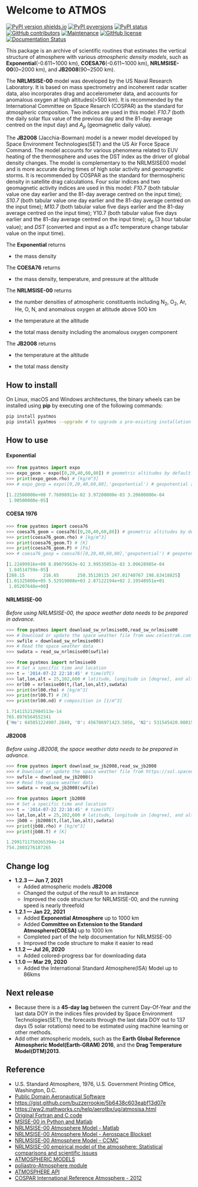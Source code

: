 # Welcome to ATMOS

[![PyPI version shields.io](https://img.shields.io/pypi/v/pyatmos.svg)](https://pypi.python.org/pypi/pyatmos/) [![PyPI pyversions](https://img.shields.io/pypi/pyversions/pyatmos.svg)](https://pypi.python.org/pypi/pyatmos/) [![PyPI status](https://img.shields.io/pypi/status/pyatmos.svg)](https://pypi.python.org/pypi/pyatmos/) [![GitHub contributors](https://img.shields.io/github/contributors/lcx366/ATMOS.svg)](https://GitHub.com/lcx366/ATMOS/graphs/contributors/) [![Maintenance](https://img.shields.io/badge/Maintained%3F-yes-green.svg)](https://GitHub.com/lcx366/ATMOS/graphs/commit-activity) [![GitHub license](https://img.shields.io/github/license/lcx366/ATMOS.svg)](https://github.com/lcx366/ATMOS/blob/master/LICENSE) [![Documentation Status](https://readthedocs.org/projects/pystmos/badge/?version=latest)](http://pyatmos.readthedocs.io/?badge=latest)

This package is an archive of scientific routines that estimates the vertical structure of atmosphere with various *atmospheric density models*, such as **Exponential**(-0.611\~1000 km), **COESA76**(-0.611\~1000 km), **NRLMSISE-00**(0\~2000 km), and **JB2008**(90\~2500 km). 

The **NRLMSISE-00** model was developed by the US Naval Research Laboratory. It is based on mass spectrometry and incoherent radar scatter data, also incorporates drag and accelerometer data, and accounts for anomalous oxygen at high altitudes(>500 km). It is recommended by the International Committee on Space Resarch (COSPAR) as the standard for atmospheric composition. Two indices are used in this model: *F10.7* (both the daily solar flux value of the previous day and the 81-day average centred on the input day) and $A_p$ (geomagnetic daily value).

The **JB2008** (Jacchia-Bowman) model is a newer model developed by Space Environment Technologies(SET) and the US Air Force Space Command. The model accounts for various phenomena related to EUV heating of the thermosphere and uses the DST index as the driver of global density changes. The model is complementary to the NRLMSISE00 model and is more accurate during times of high solar activity and geomagnetic storms. It is recommended by COSPAR as the standard for thermospheric density in satellite drag calculations. Four solar indices and two geomagnetic activity indices are used in this model: *F10.7* (both tabular value one day earlier and the 81-day average centred on the input time); *S10.7* (both tabular value one day earlier and the 81-day average centred on the input time); *M10.7* (both tabular value five days earlier and the 81-day average centred on the input time); Y10.7 (both tabular value five days earlier and the 81-day average centred on the input time); $a_p$ (3 hour tabular value); and *DST* (converted and input as a dTc temperature change tabular value on the input time).

The **Exponential** returns

- the mass density

The **COESA76** returns

- the mass density,  temperature, and pressure at the altitude

The **NRLMSISE-00** returns

- the number densities of atmospheric constituents including N$_2$, O$_2$, Ar, He, O, N, and anomalous oxygen at altitude above 500 km

- the temperature at the altitude

- the total mass density including the anomalous oxygen component

The **JB2008** returns

- the temperature at the altitude

- the total mass density

## How to install

On Linux, macOS and Windows architectures, the binary wheels can be installed using **pip** by executing one of the following commands:

```sh
pip install pyatmos
pip install pyatmos --upgrade # to upgrade a pre-existing installation
```

## How to use

#### Exponential

```python
>>> from pyatmos import expo
>>> expo_geom = expo([0,20,40,60,80]) # geometric altitudes by default
>>> print(expo_geom.rho) # [kg/m^3]
>>> # expo_geop = expo([0,20,40,60,80],'geopotential') # geopotential altitudes

[1.22500000e+00 7.76098911e-02 3.97200000e-03 3.20600000e-04
 1.90500000e-05]
```

#### COESA 1976

```python
>>> from pyatmos import coesa76
>>> coesa76_geom = coesa76([0,20,40,60,80]) # geometric altitudes by default
>>> print(coesa76_geom.rho) # [kg/m^3]
>>> print(coesa76_geom.T) # [K]
>>> print(coesa76_geom.P) # [Pa]
>>> # coesa76_geop = coesa76([0,20,40,60,80],'geopotential') # geopotential altitudes

[1.22499916e+00 8.89079563e-02 3.99535051e-03 3.09628985e-04
 1.84514759e-05]
[288.15       216.65       250.35120115 247.01740767 198.63418825]
[1.01325000e+05 5.52919008e+03 2.87122194e+02 2.19548951e+01
 1.05207648e+00] 
```

#### NRLMSISE-00

*Before using NRLMSISE-00, the space weather data needs to be prepared in advance.*

```python
>>> from pyatmos import download_sw_nrlmsise00,read_sw_nrlmsise00
>>> # Download or update the space weather file from www.celestrak.com
>>> swfile = download_sw_nrlmsise00() 
>>> # Read the space weather data
>>> swdata = read_sw_nrlmsise00(swfile) 
```

```python
>>> from pyatmos import nrlmsise00
>>> # Set a specific time and location
>>> t = '2014-07-22 22:18:45' # time(UTC) 
>>> lat,lon,alt = 25,102,600 # latitude, longitude in [degree], and altitude in [km]
>>> nrl00 = nrlmsise00(t,(lat,lon,alt),swdata)
>>> print(nrl00.rho) # [kg/m^3]
>>> print(nrl00.T) # [K]
>>> print(nrl00.nd) # composition in [1/m^3]

1.714115212984513e-14
765.8976564552341
{'He': 645851224907.2849, 'O': 456706971423.5056, 'N2': 531545420.00015724, 'O2': 2681352.1654067687, 'Ar': 406.9308900607773, 'H': 157249711103.90558, 'N': 6759664327.87355, 'ANM O': 10526544596.059282}
```

#### JB2008

*Before using JB2008, the space weather data needs to be prepared in advance.*

```python
>>> from pyatmos import download_sw_jb2008,read_sw_jb2008
>>> # Download or update the space weather file from https://sol.spacenvironment.net
>>> swfile = download_sw_jb2008() 
>>> # Read the space weather data
>>> swdata = read_sw_jb2008(swfile) 
```

```python
>>> from pyatmos import jb2008
>>> # Set a specific time and location
>>> t = '2014-07-22 22:18:45' # time(UTC) 
>>> lat,lon,alt = 25,102,600 # latitude, longitude in [degree], and altitude in [km]
>>> jb08 = jb2008(t,(lat,lon,alt),swdata)
>>> print(jb08.rho) # [kg/m^3]
>>> print(jb08.T) # [K]

1.2991711750265394e-14
754.2803276187265
```

## Change log
- **1.2.3 — Jun 7, 2021**
  - Added atmospheric models **JB2008**
  - Changed the output of the result to an instance
  - Improved the code structure for NRLMSISE-00, and the running speed is nearly threefold
- **1.2.1 — Jan 22, 2021**
  - Added **Exponential Atmosphere** up to 1000 km
  - Added **Committee on Extension to the Standard Atmosphere(COESA)** up to 1000 km
  - Completed part of the help documentation for NRLMSISE-00
  - Improved the code structure to make it easier to read
- **1.1.2 — Jul 26, 2020**
  - Added colored-progress bar for downloading data
- **1.1.0 — Mar 29,  2020**
  - Added the International Standard Atmosphere(ISA) Model up to 86kms  

## Next release

- Because there is a **45-day lag** between the current Day-Of-Year and the last data DOY in the indices files provided by Space Environment Technologies(SET), the forecasts through the last data DOY out to 137 days (5 solar rotations) need to be estimated using machine learning or other methods.
- Add other atmospheric models, such as the **Earth Global Reference Atmospheric Model(Earth-GRAM) 2016**, and the **Drag Temperature Model(DTM)2013**.

## Reference

- U.S. Standard Atmosphere, 1976, U.S. Government Printing Office, Washington, D.C. 
- [Public Domain Aeronautical Software](http://www.pdas.com/atmos.html) 
- https://gist.github.com/buzzerrookie/5b6438c603eabf13d07e
- https://ww2.mathworks.cn/help/aerotbx/ug/atmosisa.html
- [Original Fortran and C code](https://ccmc.gsfc.nasa.gov/pub/modelweb/atmospheric/msis/)
- [MSISE-00 in Python and Matlab](https://github.com/space-physics/msise00)
- [NRLMSISE-00 Atmosphere Model - Matlab](https://ww2.mathworks.cn/matlabcentral/fileexchange/56253-nrlmsise-00-atmosphere-model?requestedDomain=zh)
- [NRLMSISE-00 Atmosphere Model - Aerospace Blockset](https://www.mathworks.com/help/aeroblks/nrlmsise00atmospheremodel.html?requestedDomain=)
- [NRLMSISE-00 Atmosphere Model - CCMC](https://ccmc.gsfc.nasa.gov/modelweb/models/nrlmsise00.php)
- [NRLMSISE-00 empirical model of the atmosphere: Statistical comparisons and scientific issues](http://onlinelibrary.wiley.com/doi/10.1029/2002JA009430/pdf)
- [ATMOSPHERIC MODELS](http://www.braeunig.us/space/atmmodel.htm)
- [poliastro-Atmosphere module](https://docs.poliastro.space/en/latest/autoapi/poliastro/earth/atmosphere/index.html?highlight=poliastro.earth.atmosphere)
- [ATMOSPHERE API](https://amentum.com.au/atmosphere)
- [COSPAR International Reference Atmosphere - 2012](https://spacewx.com/wp-content/uploads/2021/03/chapters_1_3.pdf)

